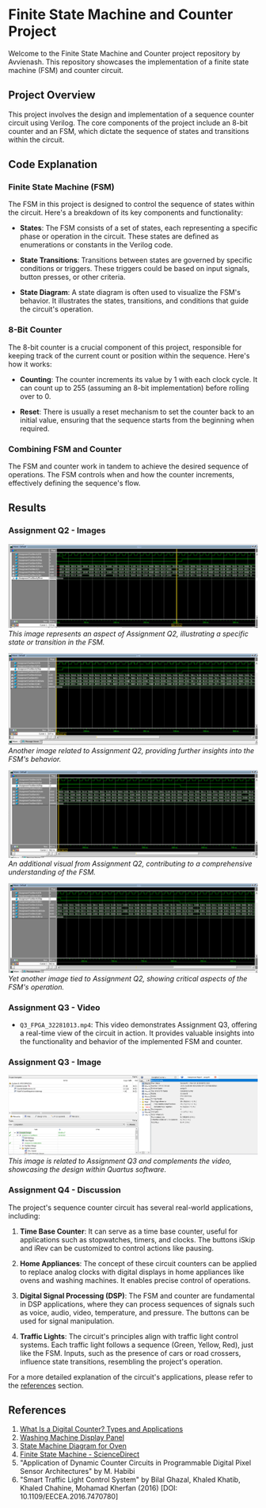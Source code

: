 # Finite State Machine and Counter Project

Welcome to the Finite State Machine and Counter project repository by Avvienash. This repository showcases the implementation of a finite state machine (FSM) and counter circuit.

## Project Overview

This project involves the design and implementation of a sequence counter circuit using Verilog. The core components of the project include an 8-bit counter and an FSM, which dictate the sequence of states and transitions within the circuit.

## Code Explanation

### Finite State Machine (FSM)

The FSM in this project is designed to control the sequence of states within the circuit. Here's a breakdown of its key components and functionality:

- **States**: The FSM consists of a set of states, each representing a specific phase or operation in the circuit. These states are defined as enumerations or constants in the Verilog code.

- **State Transitions**: Transitions between states are governed by specific conditions or triggers. These triggers could be based on input signals, button presses, or other criteria.

- **State Diagram**: A state diagram is often used to visualize the FSM's behavior. It illustrates the states, transitions, and conditions that guide the circuit's operation.

### 8-Bit Counter

The 8-bit counter is a crucial component of this project, responsible for keeping track of the current count or position within the sequence. Here's how it works:

- **Counting**: The counter increments its value by 1 with each clock cycle. It can count up to 255 (assuming an 8-bit implementation) before rolling over to 0.

- **Reset**: There is usually a reset mechanism to set the counter back to an initial value, ensuring that the sequence starts from the beginning when required.

### Combining FSM and Counter

The FSM and counter work in tandem to achieve the desired sequence of operations. The FSM controls when and how the counter increments, effectively defining the sequence's flow.

## Results

### Assignment Q2 - Images

![Q2_32281013a.PNG](Q2_32281013a.PNG)
*This image represents an aspect of Assignment Q2, illustrating a specific state or transition in the FSM.*

![Q2_32281013b.PNG](Q2_32281013b.PNG)
*Another image related to Assignment Q2, providing further insights into the FSM's behavior.*

![Q2_32281013c.PNG](Q2_32281013c.PNG)
*An additional visual from Assignment Q2, contributing to a comprehensive understanding of the FSM.*

![Q2_32281013d.PNG](Q2_32281013d.PNG)
*Yet another image tied to Assignment Q2, showing critical aspects of the FSM's operation.*

### Assignment Q3 - Video

- `Q3_FPGA_32281013.mp4`: This video demonstrates Assignment Q3, offering a real-time view of the circuit in action. It provides valuable insights into the functionality and behavior of the implemented FSM and counter.

### Assignment Q3 - Image

![Q3_Quartus_32281013.PNG](Q3_Quartus_32281013.PNG)
*This image is related to Assignment Q3 and complements the video, showcasing the design within Quartus software.*

### Assignment Q4 - Discussion

The project's sequence counter circuit has several real-world applications, including:

1. **Time Base Counter**: It can serve as a time base counter, useful for applications such as stopwatches, timers, and clocks. The buttons iSkip and iRev can be customized to control actions like pausing.

2. **Home Appliances**: The concept of these circuit counters can be applied to replace analog clocks with digital displays in home appliances like ovens and washing machines. It enables precise control of operations.

3. **Digital Signal Processing (DSP)**: The FSM and counter are fundamental in DSP applications, where they can process sequences of signals such as voice, audio, video, temperature, and pressure. The buttons can be used for signal manipulation.

4. **Traffic Lights**: The circuit's principles align with traffic light control systems. Each traffic light follows a sequence (Green, Yellow, Red), just like the FSM. Inputs, such as the presence of cars or road crossers, influence state transitions, resembling the project's operation.

For a more detailed explanation of the circuit's applications, please refer to the [references](#references) section.

## References

1. [What Is a Digital Counter? Types and Applications](https://www.watelectronics.com/what-is-a-digital-counter-types-applications/)
2. [Washing Machine Display Panel](https://www.multisim.com/content/Jruvf8ZwPn3AQKgpybJKcf/washing-machine-display-panel/)
3. [State Machine Diagram for Oven](https://online.visual-paradigm.com/diagrams/templates/state-machine-diagram/oven/)
4. [Finite State Machine - ScienceDirect](https://www.sciencedirect.com/topics/engineering/finite-state-machine)
5. "Application of Dynamic Counter Circuits in Programmable Digital Pixel Sensor Architectures" by M. Habibi
6. "Smart Traffic Light Control System" by Bilal Ghazal, Khaled Khatib, Khaled Chahine, Mohamad Kherfan (2016)
   [DOI: 10.1109/EECEA.2016.7470780]

